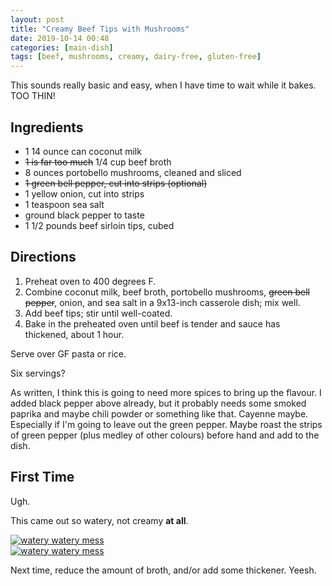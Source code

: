 ```yaml
---
layout: post
title: "Creamy Beef Tips with Mushrooms"
date: 2019-10-14 00:48
categories: [main-dish]
tags: [beef, mushrooms, creamy, dairy-free, gluten-free]
---
```


This sounds really basic and easy, when I have time to wait while it bakes.  TOO THIN!

## Ingredients

- 1 14 ounce can coconut milk
- ~~1 is far too much~~ 1/4 cup beef broth
- 8 ounces portobello mushrooms, cleaned and sliced
- ~~1 green bell pepper, cut into strips (optional)~~
- 1 yellow onion, cut into strips
- 1 teaspoon sea salt
- ground black pepper to taste
- 1 1/2 pounds beef sirloin tips, cubed

## Directions

1. Preheat oven to 400 degrees F.
2. Combine coconut milk, beef broth, portobello mushrooms, ~~green bell pepper~~, onion, and sea salt in a 9x13-inch casserole dish; mix well.
3. Add beef tips; stir until well-coated.
4. Bake in the preheated oven until beef is tender and sauce has thickened, about 1 hour.

Serve over GF pasta or rice.

Six servings?

As written, I think this is going to need more spices to bring up the flavour. I added black pepper above already, but it probably needs some smoked paprika and maybe chili powder or something like that. Cayenne maybe. Especially if I'm going to leave out the green pepper. Maybe roast the strips of green pepper (plus medley of other colours) before hand and add to the dish.

## First Time ##

Ugh.

This came out so watery, not creamy **at all**.

<section class="gallery-grid">
<div class="gallery-grid-item">
  <a href="{{ site.baseurl }}/img/2019-10-14-gf-df-creamy-beef-tips-with-mushrooms/20191022_171808.jpg" target="_blank" rel="noopener noreferrer" title="watery watery">
    <img src="{{ site.baseurl }}/img/2019-10-14-gf-df-creamy-beef-tips-with-mushrooms/20191022_171808.jpg" alt="watery watery mess" />
  </a>
</div>
<div class="gallery-grid-item">
  <a href="{{ site.baseurl }}/img/2019-10-14-gf-df-creamy-beef-tips-with-mushrooms/20191022_171820.jpg" target="_blank" rel="noopener noreferrer" title="watery watery">
    <img src="{{ site.baseurl }}/img/2019-10-14-gf-df-creamy-beef-tips-with-mushrooms/20191022_171820.jpg" alt="watery watery mess" />
  </a>
</div>
</section>

Next time, reduce the amount of broth, and/or add some thickener. Yeesh.

